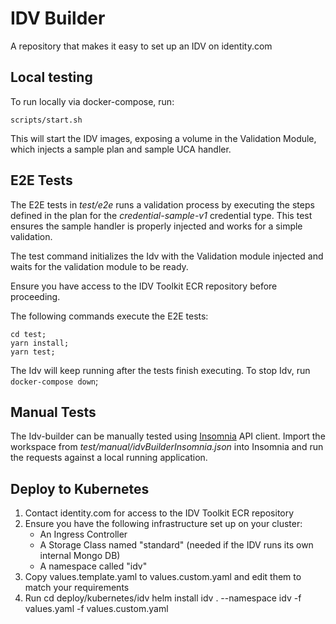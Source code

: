 # IDV Builder
A repository that makes it easy to set up an IDV on identity.com

## Local testing

To run locally via docker-compose, run:

    scripts/start.sh

This will start the IDV images, exposing a volume in the Validation Module,
which injects a sample plan and sample UCA handler.

## E2E Tests

The E2E tests in _test/e2e_ runs a validation process by executing the steps defined in the plan for the _credential-sample-v1_ credential type. This test ensures the sample handler is properly injected and works for a simple validation.

The test command initializes the Idv with the Validation module injected and waits for the validation module to be ready.

Ensure you have access to the IDV Toolkit ECR repository before proceeding.

The following commands execute the E2E tests:
```
cd test;
yarn install;
yarn test;
```
The Idv will keep running after the tests finish executing.
To stop Idv, run `docker-compose down`;

## Manual Tests

The Idv-builder can be manually tested using [Insomnia](https://insomnia.rest/) API client.
Import the workspace from _test/manual/idvBuilderInsomnia.json_ into Insomnia and run the requests against a local running application.

## Deploy to Kubernetes

1. Contact identity.com for access to the IDV Toolkit ECR repository
2. Ensure you have the following infrastructure set up on your cluster:
    - An Ingress Controller
    - A Storage Class named "standard" (needed if the IDV runs its own internal Mongo DB)
    - A namespace called "idv"
3. Copy values.template.yaml to values.custom.yaml and edit them to match your requirements
4. Run
    cd deploy/kubernetes/idv
    helm install idv . --namespace idv -f values.yaml -f values.custom.yaml
